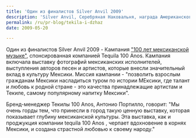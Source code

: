 ```yaml
---
title: 'Один из финалистов Silver Anvil 2009'
description: 'Silver Anvil, Серебряная Наковальня, награда Американского Общества PR. Наковальня символизирует тяжелый труд по &quot;выковыванию&quot; общественного мнения.'
permalink: /ru/pr-blog/tekila-i-dzhaz
date: 2009-05-20

---
```


Один из финалистов Silver Anvil 2009 - Кампания <a href="https://www.hispanicprwire.com/news.php?l=in&amp;id=11800">"100 лет мексиканской музыке"</a>, спонсированная компанией Tequila 100 Anos. Кампания включала выставку фотографий мексиканских исполнителей, выступления авторов песен и артистов, которые внесли значительный вклад в культуру Мексики.  Миссия кампании - "позволить взрослым гражданам Мексики насладиться туром по истории МЕксики, где талант и любовь к родной стране  - это качества принадлежащие артистам и Текиле, самому популярному напитку Мексики".

Бренд-менеджер Текилы 100 Anos, Антонио Портилло, говорит: "Мы очень горды тем, что принесли в город такую ценную выставку, которая показывает глубину мексиканской культуры. Эта выставка, как и проджукция компании tequila 100 Anos , черпает вдохновение в корнях Мексики, и  создана страстной любовью к своему народу."

